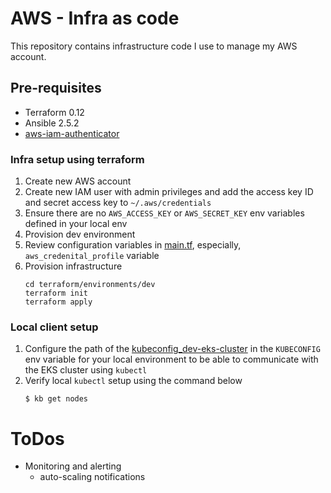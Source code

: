 AWS - Infra as code
===================

This repository contains infrastructure code I use to manage my AWS account.

## Pre-requisites
* Terraform 0.12
* Ansible 2.5.2
* [aws-iam-authenticator](https://docs.aws.amazon.com/eks/latest/userguide/install-aws-iam-authenticator.html)

### Infra setup using terraform
1. Create new AWS account
1. Create new IAM user with admin privileges and add the access key ID and secret access key to `~/.aws/credentials`
1. Ensure there are no `AWS_ACCESS_KEY` or `AWS_SECRET_KEY` env variables defined in your local env
1. Provision dev environment
  1. Review configuration variables in [main.tf](terraform/environments/dev/main.tf), especially, `aws_credenital_profile`
variable
  1. Provision infrastructure
        ```shell script
        cd terraform/environments/dev
        terraform init
        terraform apply
        ```
       
### Local client setup
1. Configure the path of the [kubeconfig_dev-eks-cluster](./terraform/kubeconfig_dev-eks-cluster) in the `KUBECONFIG` 
env variable for your local environment to be able to communicate with the EKS cluster using `kubectl`
1. Verify local `kubectl` setup using the command below
    ```shell script
    $ kb get nodes
    ```   
   
# ToDos
* Monitoring and alerting
  * auto-scaling notifications
   
   


